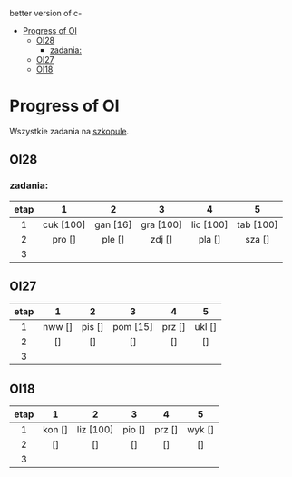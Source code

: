 better version of c-


- [Progress of OI](#progress-of-oi)
  - [OI28](#oi28)
    - [zadania:](#zadania)
  - [OI27](#oi27)
  - [OI18](#oi18)


# Progress of OI

Wszystkie zadania na [szkopule](https://szkopul.edu.pl/task_archive/oi/).

## OI28

### zadania:
| etap  |     1     |    2     |     3     |    4    |    5     |
| :---: | :-------: | :------: | :-------: | :-----: | :------: |
|   1   | cuk [100] | gan [16] | gra [100] | lic [100] | tab  [100] |
|   2   |  pro []   |  ple []  |  zdj []   | pla []  |  sza []  |
|   3   |           |


## OI27
| etap  |     1     |    2     |     3     |    4    |    5     |
| :---: | :-------: | :------: | :-------: | :-----: | :------: |
|   1   | nww [] | pis [] | pom [15] | prz [] | ukl [] |
|   2   |   []   |   []  |   []   | []  |   []  |
|   3   |     

## OI18
| etap  |     1     |    2     |     3     |    4    |    5     |
| :---: | :-------: | :------: | :-------: | :-----: | :------: |
|   1   | kon [] | liz [100] | pio [] | prz [] | wyk [] |
|   2   |   []   |   []  |   []   | []  |   []  |
|   3   |     




